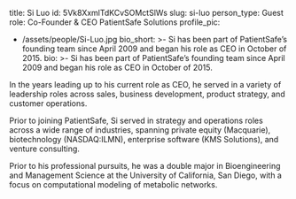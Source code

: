 title: Si Luo
id: 5Vk8XxmlTdKCvSOMctSlWs
slug: si-luo
person_type: Guest
role: Co-Founder & CEO PatientSafe Solutions
profile_pic:
  - /assets/people/Si-Luo.jpg
bio_short: >-
  Si has been part of PatientSafe’s founding team since April 2009 and began his
  role as CEO in October of 2015.
bio: >-
  Si has been part of PatientSafe’s founding team since April 2009 and began his
  role as CEO in October of 2015.


  In the years leading up to his current role as CEO, he served in a variety of
  leadership roles across sales, business development, product strategy, and
  customer operations.


  Prior to joining PatientSafe, Si served in strategy and operations roles
  across a wide range of industries, spanning private equity (Macquarie),
  biotechnology (NASDAQ:ILMN), enterprise software (KMS Solutions), and venture
  consulting.


  Prior to his professional pursuits, he was a double major in Bioengineering
  and Management Science at the University of California, San Diego, with a
  focus on computational modeling of metabolic networks.
